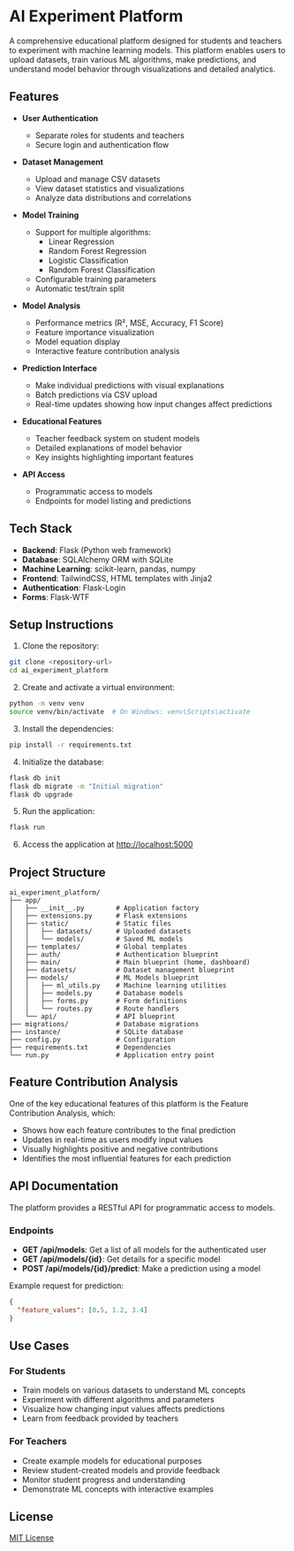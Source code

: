 # AI Experiment Platform

A comprehensive educational platform designed for students and teachers to experiment with machine learning models. This platform enables users to upload datasets, train various ML algorithms, make predictions, and understand model behavior through visualizations and detailed analytics.

## Features

- **User Authentication**
  - Separate roles for students and teachers
  - Secure login and authentication flow

- **Dataset Management**
  - Upload and manage CSV datasets
  - View dataset statistics and visualizations
  - Analyze data distributions and correlations

- **Model Training**
  - Support for multiple algorithms:
    - Linear Regression
    - Random Forest Regression
    - Logistic Classification
    - Random Forest Classification
  - Configurable training parameters
  - Automatic test/train split

- **Model Analysis**
  - Performance metrics (R², MSE, Accuracy, F1 Score)
  - Feature importance visualization
  - Model equation display
  - Interactive feature contribution analysis

- **Prediction Interface**
  - Make individual predictions with visual explanations
  - Batch predictions via CSV upload
  - Real-time updates showing how input changes affect predictions

- **Educational Features**
  - Teacher feedback system on student models
  - Detailed explanations of model behavior
  - Key insights highlighting important features

- **API Access**
  - Programmatic access to models
  - Endpoints for model listing and predictions

## Tech Stack

- **Backend**: Flask (Python web framework)
- **Database**: SQLAlchemy ORM with SQLite
- **Machine Learning**: scikit-learn, pandas, numpy
- **Frontend**: TailwindCSS, HTML templates with Jinja2
- **Authentication**: Flask-Login
- **Forms**: Flask-WTF

## Setup Instructions

1. Clone the repository:
```bash
git clone <repository-url>
cd ai_experiment_platform
```

2. Create and activate a virtual environment:
```bash
python -m venv venv
source venv/bin/activate  # On Windows: venv\Scripts\activate
```

3. Install the dependencies:
```bash
pip install -r requirements.txt
```

4. Initialize the database:
```bash
flask db init
flask db migrate -m "Initial migration"
flask db upgrade
```

5. Run the application:
```bash
flask run
```

6. Access the application at [http://localhost:5000](http://localhost:5000)

## Project Structure

```
ai_experiment_platform/
├── app/
│   ├── __init__.py        # Application factory
│   ├── extensions.py      # Flask extensions
│   ├── static/            # Static files
│   │   ├── datasets/      # Uploaded datasets
│   │   └── models/        # Saved ML models
│   ├── templates/         # Global templates
│   ├── auth/              # Authentication blueprint
│   ├── main/              # Main blueprint (home, dashboard)
│   ├── datasets/          # Dataset management blueprint
│   ├── models/            # ML Models blueprint
│   │   ├── ml_utils.py    # Machine learning utilities
│   │   ├── models.py      # Database models
│   │   ├── forms.py       # Form definitions
│   │   └── routes.py      # Route handlers
│   └── api/               # API blueprint
├── migrations/            # Database migrations
├── instance/              # SQLite database
├── config.py              # Configuration
├── requirements.txt       # Dependencies
└── run.py                 # Application entry point
```

## Feature Contribution Analysis

One of the key educational features of this platform is the Feature Contribution Analysis, which:

- Shows how each feature contributes to the final prediction
- Updates in real-time as users modify input values
- Visually highlights positive and negative contributions
- Identifies the most influential features for each prediction

## API Documentation

The platform provides a RESTful API for programmatic access to models.

### Endpoints

- **GET /api/models**: Get a list of all models for the authenticated user
- **GET /api/models/{id}**: Get details for a specific model
- **POST /api/models/{id}/predict**: Make a prediction using a model

Example request for prediction:
```json
{
  "feature_values": [0.5, 1.2, 3.4]
}
```

## Use Cases

### For Students
- Train models on various datasets to understand ML concepts
- Experiment with different algorithms and parameters
- Visualize how changing input values affects predictions
- Learn from feedback provided by teachers

### For Teachers
- Create example models for educational purposes
- Review student-created models and provide feedback
- Monitor student progress and understanding
- Demonstrate ML concepts with interactive examples

## License

[MIT License](LICENSE)
